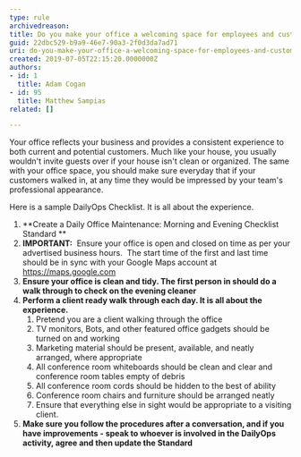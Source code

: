 ```yaml
---
type: rule
archivedreason: 
title: Do you make your office a welcoming space for employees and customers?
guid: 22dbc529-b9a9-46e7-90a3-2f0d3da7ad71
uri: do-you-make-your-office-a-welcoming-space-for-employees-and-customers
created: 2019-07-05T22:15:20.0000000Z
authors:
- id: 1
  title: Adam Cogan
- id: 95
  title: Matthew Sampias
related: []

---
```


Your office reflects your business and provides a consistent experience to both current and potential customers. Much like your house, you usually wouldn't invite guests over if your house isn't clean or organized. The same with your office space, you should make sure everyday that if your customers walked in, at any time they would be impressed by your team's professional appearance.

Here is a sample DailyOps Checklist. It is all about the experience.

<!--endintro-->



1. **Create a Daily Office Maintenance: Morning and Evening Checklist Standard **
2. **IMPORTANT:**  Ensure your office is open and closed on time as per your advertised business hours.  The start time of the first and last time should be in sync with your Google Maps account at https://maps.google.com
3. **Ensure your office is clean and tidy. The first person in should do a walk through to check on the evening cleaner**
4. **Perform a client ready walk through each day. It is all about the experience.**
    1. Pretend you are a client walking through the office
    2. TV monitors, Bots, and other featured office gadgets should be turned on and working
    3. Marketing material should be present, available, and neatly arranged, where appropriate
    4. All conference room whiteboards should be clean and clear and conference room tables empty of debris
    5. All conference room cords should be hidden to the best of ability
    6. Conference room chairs and furniture should be arranged neatly
    7. Ensure that everything else in sight would be appropriate to a visiting client.
5. **Make sure you follow the procedures after a conversation, and if you have improvements - speak to whoever is involved in the DailyOps activity, agree and then update the Standard**


<font color="#333333"><br></font>

<font color="#333333"><br></font>

<font color="#333333"><br></font>
